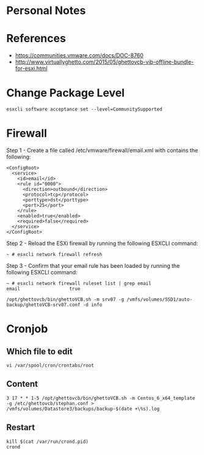 # Personal Notes

# References

* https://communities.vmware.com/docs/DOC-8760
* http://www.virtuallyghetto.com/2015/05/ghettovcb-vib-offline-bundle-for-esxi.html

# Change Package Level
```
esxcli software acceptance set --level=CommunitySupported
```

# Firewall
Step 1 - Create a file called /etc/vmware/firewall/email.xml with contains the following:
```
<ConfigRoot>
  <service>
    <id>email</id>
    <rule id="0000">
      <direction>outbound</direction>
      <protocol>tcp</protocol>
      <porttype>dst</porttype>
      <port>25</port>
    </rule>
    <enabled>true</enabled>
    <required>false</required>
  </service>
</ConfigRoot>
 ```
Step 2 - Reload the ESXi firewall by running the following ESXCLI command:
```
~ # esxcli network firewall refresh
```

Step 3 - Confirm that your email rule has been loaded by running the following ESXCLI command:
```
~ # esxcli network firewall ruleset list | grep email
email                  true
```

```
/opt/ghettovcb/bin/ghettoVCB.sh -m srv07 -g /vmfs/volumes/SSD1/auto-backup/ghettoVCB-srv07.conf -d info
```


# Cronjob
## Which file to edit
```
vi /var/spool/cron/crontabs/root
``` 

## Content
```
3 17 * * 1-5 /opt/ghettovcb/bin/ghettoVCB.sh -m Centos_6_x64_template -g /etc/ghettovcb/stephan.conf >  /vmfs/volumes/Datastore3/backups/backup-$(date +\%s).log
```

## Restart
```
kill $(cat /var/run/crond.pid)
crond
```
